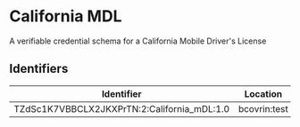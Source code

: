 # California MDL

A verifiable credential schema for a California Mobile Driver's License


## Identifiers

| Identifier                                           | Location     | URL                                                  |
| ---------------------------------------------------- | ------------ | ---------------------------------------------------- |
| TZdSc1K7VBBCLX2JKXPrTN:2:California_mDL:1.0          | bcovrin:test | http://test.bcovrin.vonx.io:3707/tx/BCOVRIN_TEST/domain/2885599|

